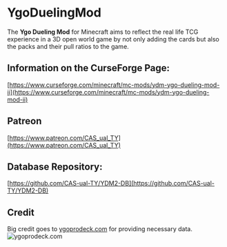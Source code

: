 # YgoDuelingMod
The **Ygo Dueling Mod** for Minecraft aims to reflect the real life TCG experience in a 3D open world game by not only adding the cards but also the packs and their pull ratios to the game.
## Information on the CurseForge Page:
[https://www.curseforge.com/minecraft/mc-mods/ydm-ygo-dueling-mod-ii](https://www.curseforge.com/minecraft/mc-mods/ydm-ygo-dueling-mod-ii)
## Patreon
[https://www.patreon.com/CAS_ual_TY](https://www.patreon.com/CAS_ual_TY)
## Database Repository:
[https://github.com/CAS-ual-TY/YDM2-DB](https://github.com/CAS-ual-TY/YDM2-DB)
## Credit
Big credit goes to [ygoprodeck.com](https://ygoprodeck.com/)  for providing necessary data.  
![ygoprodeck.com](https://i.imgur.com/ogOdaqa.png "ygoprodeck.com")   
